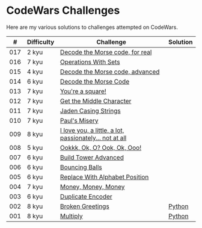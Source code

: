# CodeWars Challenges
Here are my various solutions to challenges attempted on CodeWars.



| #    | Difficulty | Challenge                                | Solution                              |
| ---- | ---------- | ---------------------------------------- | ------------------------------------- |
| 017  | 2 kyu      | [Decode the Morse code, for real](https://www.codewars.com/kata/54acd76f7207c6a2880012bb) |                                       |
| 016  | 7 kyu      | [Operations With Sets](https://www.codewars.com/kata/5609fd5b44e602b2ff00003a) |                                       |
| 015  | 4 kyu      | [Decode the Morse code, advanced](https://www.codewars.com/kata/54b72c16cd7f5154e9000457) |                                       |
| 014  | 6 kyu      | [Decode the Morse Code](https://www.codewars.com/kata/54b724efac3d5402db00065e) |                                       |
| 013  | 7 kyu      | [You're a square!](https://www.codewars.com/kata/54c27a33fb7da0db0100040e) |                                       |
| 012  | 7 kyu      | [Get the Middle Character](https://www.codewars.com/kata/56747fd5cb988479af000028) |                                       |
| 011  | 7 kyu      | [Jaden Casing Strings](https://www.codewars.com/kata/5390bac347d09b7da40006f6) |                                       |
| 010  | 7 kyu      | [Paul's Misery](https://www.codewars.com/kata/57ee31c5e77282c24d000024) |                                       |
| 009  | 8 kyu      | [I love you, a little, a lot, passionately...  not at all](https://www.codewars.com/kata/57f24e6a18e9fad8eb000296) |                                       |
| 008  | 5 kyu      | [Ookkk, Ok, O? Ook, Ok, Ooo!](https://www.codewars.com/kata/55035eb47451fb61c0000288) |                                       |
| 007  | 6 kyu      | [Build Tower Advanced](https://www.codewars.com/kata/57675f3dedc6f728ee000256) |                                       |
| 006  | 6 kyu      | [Bouncing Balls](https://www.codewars.com/kata/5544c7a5cb454edb3c000047) |                                       |
| 005  | 6 kyu      | [Replace With Alphabet Position](https://www.codewars.com/kata/546f922b54af40e1e90001da) |                                       |
| 004  | 7 kyu      | [Money, Money, Money](https://www.codewars.com/kata/563f037412e5ada593000114) |                                       |
| 003  | 6 kyu      | [Duplicate Encoder](https://www.codewars.com/kata/54b42f9314d9229fd6000d9c) |                                       |
| 002  | 8 kyu      | [Broken Greetings](https://www.codewars.com/kata/50654ddff44f800200000001) | [Python](/Python/broken_greetings.py) |
| 001  | 8 kyu      | [Multiply](https://www.codewars.com/kata/50654ddff44f800200000004) | [Python](/Python/multiply.py)         |

